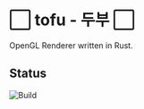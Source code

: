 # ⬜ tofu - 두부 ⬜ 

OpenGL Renderer written in Rust.


## Status

![Build](https://github.com/Husenap/tofu/workflows/Build/badge.svg)